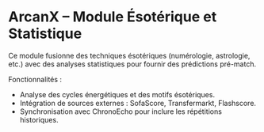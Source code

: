 # ArcanX – Module Ésotérique et Statistique

Ce module fusionne des techniques ésotériques (numérologie, astrologie, etc.)
avec des analyses statistiques pour fournir des prédictions pré-match.

Fonctionnalités :
- Analyse des cycles énergétiques et des motifs ésotériques.
- Intégration de sources externes : SofaScore, Transfermarkt, Flashscore.
- Synchronisation avec ChronoEcho pour inclure les répétitions historiques.
